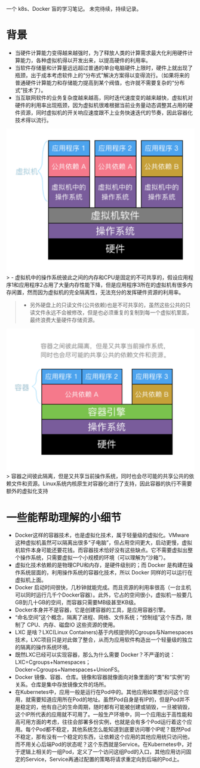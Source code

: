 一个 k8s、Docker 盲的学习笔记。
未完待续，持续记录。

# 背景

- 当硬件计算能力变得越来越强时，为了释放人类的计算需求最大化利用硬件计算能力，各种虚拟机得以开发出来，以提高硬件的利用率。
- 当软件存储量和计算量远远超过普通的单台电脑硬件上限时，硬件上就出现了瓶颈，出于成本考虑软件上的“分布式”解决方案得以变得流行。（如果将来的普通硬件计算能力和存储能力提高到某个阀值，也许就不需要复杂的“分布式”技术了）。
- 当互联网软件的业务复杂度越来越高，同时迭代速度变的越来越快，虚拟机对硬件的利用率出现瓶颈，因为虚拟机很难根据当前业务量动态调整其占用的硬件资源，同时虚拟机的开关响应速度跟不上业务快速迭代的节奏，因此容器化技术得以流行。


![image](./1.png)> - 虚拟机中的操作系统彼此之间的内存和CPU是固定的不可共享的，假设应用程序1和应用程序2占用了大量内存性能下降，但是应用程序3所在的虚拟机有很多内存闲置，然而因为虚拟机的完全隔离性，无法充分的发挥硬件资源的利用率。
> 
> - 另外硬盘上的只读文件(公共依赖)也是不可共享的，虽然这些公共的只读文件永远不会被修改，但是也必须重复的复制到每一个虚拟机里面，最终浪费大量硬件存储资源。

![image](./2.png)> 容器之间彼此隔离，但是又共享当前操作系统，同时也会尽可能的共享公共的依赖文件和资源。Linux系统内核原生对容器化进行了支持，因此容器的执行不需要额外的虚拟化支持



# 一些能帮助理解的小细节
- Docker这样的容器技术，也是虚拟化技术，属于轻量级的虚拟化。VMware 这种虚拟机虽然可以隔离出很多“子电脑”，但占用空间更大，启动更慢，虚拟机软件本身可能还要花钱。而容器技术恰好没有这些缺点。它不需要虚拟出整个操作系统，只需要虚拟一个小规模的环境（可以理解为“沙箱”）。
- 虚拟化技术依赖的是物理CPU和内存，是硬件级别的；而 Docker 是构建在操作系统层面的，利用操作系统的容器化技术，所以 Docker 同样的可以运行在虚拟机上面。
- Docker 启动时间很快，几秒钟就能完成。而且资源的利用率很高（一台主机可以同时运行几千个Docker容器）。此外，它占的空间很小，虚拟机一般要几GB到几十GB的空间，而容器只需要MB级甚至KB级。
- Docker本身并不是容器，它是创建容器的工具，是应用容器引擎。
- “命名空间”这个概念，隔离了进程、网络、文件系统；“控制组”这个东西，限制了 CPU、内存、磁盘IO 这些资源的使用。
- LXC 是啥？LXC(Linux Containers)基于内核提供的Cgroups与Namespaces技术，LXC项目只是对此做了整合，从而为应用软件构造出一个轻量级的独立的隔离的操作系统环境。
- 既然LXC已经可以实现容器，那么为什么需要 Docker？不严谨的说：LXC=Cgroups+Namespaces；Docker=Cgroups+Namespaces+UnionFS。
- Docker 镜像、容器、仓库。镜像和容器就像面向对象里面的“类”和“实例”的关系。仓库是集中存放镜像文件的场所。
- 在Kubernetes中，应用一般是运行在Pod中的。其他应用如果想访问这个应用，就需要知道应用所在Pod的地址。虽然Pod自身是有IP的，但是Pod并不是稳定的，他有自己的生命周期，随时都有可能被创建或销毁，一旦被销毁，这个IP所代表的应用就不可用了。一般生产环境中，同一个应用出于高性能和高可用方面的考虑，往往会部署多份实例，也就是会有多个Pod运行着这个应用。每个Pod都不稳定，其他系统怎么能知道到底要访问哪个IP呢？既然Pod不稳定，那有没有一个稳定的东西，让依赖这个应用的其他应用统只访问他，而不用关心后端Pod的状态呢？这个东西就是Service。在Kubernetes中，对于逻辑上相关的一组Pod，定义了一个访问这组Pod的入口，其他应用访问固定的Service，Service再通过配置的策略将请求重定向到后端的Pod上。
